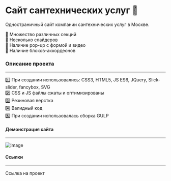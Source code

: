 # Сайт сантехнических услуг :shower:    
Одностраничный сайт компании сантехнических услуг в Москве.       
    
:wrench: Множество различных секций         
:wrench: Несколько слайдеров    
:wrench: Наличие pop-up c формой и видео   
:wrench: Наличие блоков-аккордеонов    

### Описание проекта
____
:one: При создании использовались: CSS3, HTML5, JS ES6, JQuery, Slick-slider, fancybox, SVG         
:two: CSS и JS файлы сжаты и оптимизированы   
:three: Резиновая верстка   
:four: Валидный код    
:five: При создании использовалась сборка GULP    
    

#### Демонстрация сайта 
____    

![image](https://github.com/DevMinrat/Vip-Santeh/blob/master/j479Jta89Q.gif)

#### Ссылки    
____   

Ссылка на проект
